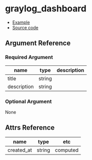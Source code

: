 # graylog_dashboard

* [Example](../../examples/v0.12/dashboard.tf)
* [Source code](../../graylog/terraform/resource_dashboard.go)

## Argument Reference

### Required Argument

name | type | description
--- | --- | ---
title | string |
description | string |

### Optional Argument

None

## Attrs Reference

name | type | etc
--- | --- | ---
created_at | string | computed
